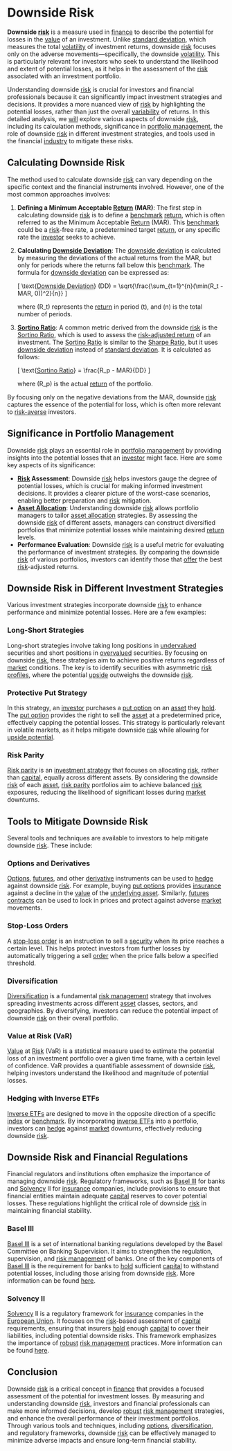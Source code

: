 # Downside Risk

**Downside [risk](../r/risk.md)** is a measure used in [finance](../f/finance.md) to describe the potential for losses in the [value](../v/value.md) of an investment. Unlike [standard deviation](../s/standard_deviation.md), which measures the total [volatility](../v/volatility.md) of investment returns, downside [risk](../r/risk.md) focuses only on the adverse movements—specifically, the downside [volatility](../v/volatility.md). This is particularly relevant for investors who seek to understand the likelihood and extent of potential losses, as it helps in the assessment of the [risk](../r/risk.md) associated with an investment portfolio.

Understanding downside [risk](../r/risk.md) is crucial for investors and financial professionals because it can significantly impact investment strategies and decisions. It provides a more nuanced view of [risk](../r/risk.md) by highlighting the potential losses, rather than just the overall [variability](../v/variability.md) of returns. In this detailed analysis, we [will](../w/will.md) explore various aspects of downside [risk](../r/risk.md), including its calculation methods, significance in [portfolio management](../p/par.md), the role of downside [risk](../r/risk.md) in different investment strategies, and tools used in the financial [industry](../i/industry.md) to mitigate these risks.

## Calculating Downside Risk

The method used to calculate downside [risk](../r/risk.md) can vary depending on the specific context and the financial instruments involved. However, one of the most common approaches involves:

1. **Defining a Minimum Acceptable [Return](../r/return.md) (MAR)**:
   The first step in calculating downside [risk](../r/risk.md) is to define a [benchmark](../b/benchmark.md) [return](../r/return.md), which is often referred to as the Minimum Acceptable [Return](../r/return.md) (MAR). This [benchmark](../b/benchmark.md) could be a [risk](../r/risk.md)-free rate, a predetermined target [return](../r/return.md), or any specific rate the [investor](../i/investor.md) seeks to achieve.

2. **Calculating [Downside Deviation](../d/downside_deviation.md)**:
   The [downside deviation](../d/downside_deviation.md) is calculated by measuring the deviations of the actual returns from the MAR, but only for periods where the returns fall below this [benchmark](../b/benchmark.md). The formula for [downside deviation](../d/downside_deviation.md) can be expressed as:

   \[
   \text{[Downside Deviation](../d/downside_deviation.md)} (DD) = \sqrt{\frac{\sum_{t=1}^{n}(\min(R_t - MAR, 0))^2}{n}}
   \]

   where \(R_t\) represents the [return](../r/return.md) in period \(t\), and \(n\) is the total number of periods.

3. **[Sortino Ratio](../s/sortino_ratio.md)**:
   A common metric derived from the downside [risk](../r/risk.md) is the [Sortino Ratio](../s/sortino_ratio.md), which is used to assess the [risk-adjusted return](../r/risk-adjusted_return.md) of an investment. The [Sortino Ratio](../s/sortino_ratio.md) is similar to the [Sharpe Ratio](../s/sharpe_ratio.md), but it uses [downside deviation](../d/downside_deviation.md) instead of [standard deviation](../s/standard_deviation.md). It is calculated as follows:

   \[
   \text{[Sortino Ratio](../s/sortino_ratio.md)} = \frac{R_p - MAR}{DD}
   \]

   where \(R_p\) is the actual [return](../r/return.md) of the portfolio.

By focusing only on the negative deviations from the MAR, downside [risk](../r/risk.md) captures the essence of the potential for loss, which is often more relevant to [risk-averse](../r/risk-averse.md) investors.

## Significance in Portfolio Management

Downside [risk](../r/risk.md) plays an essential role in [portfolio management](../p/par.md) by providing insights into the potential losses that an [investor](../i/investor.md) might face. Here are some key aspects of its significance:

- **[Risk](../r/risk.md) Assessment**: Downside [risk](../r/risk.md) helps investors gauge the degree of potential losses, which is crucial for making informed investment decisions. It provides a clearer picture of the worst-case scenarios, enabling better preparation and [risk](../r/risk.md) mitigation.
- **[Asset Allocation](../a/asset_allocation.md)**: Understanding downside [risk](../r/risk.md) allows portfolio managers to tailor [asset allocation](../a/asset_allocation.md) strategies. By assessing the downside [risk](../r/risk.md) of different assets, managers can construct diversified portfolios that minimize potential losses while maintaining desired [return](../r/return.md) levels.
- **Performance Evaluation**: Downside [risk](../r/risk.md) is a useful metric for evaluating the performance of investment strategies. By comparing the downside [risk](../r/risk.md) of various portfolios, investors can identify those that [offer](../o/offer.md) the best [risk](../r/risk.md)-adjusted returns.

## Downside Risk in Different Investment Strategies

Various investment strategies incorporate downside [risk](../r/risk.md) to enhance performance and minimize potential losses. Here are a few examples:

### Long-Short Strategies

Long-short strategies involve taking long positions in [undervalued](../u/undervalued.md) securities and short positions in [overvalued](../o/overvalued.md) securities. By focusing on downside [risk](../r/risk.md), these strategies aim to achieve positive returns regardless of [market](../m/market.md) conditions. The key is to identify securities with asymmetric [risk profiles](../r/risk_profiles.md), where the potential [upside](../u/upside.md) outweighs the downside [risk](../r/risk.md).

### Protective Put Strategy

In this strategy, an [investor](../i/investor.md) purchases a [put option](../p/put.md) on an [asset](../a/asset.md) they [hold](../h/hold.md). The [put option](../p/put.md) provides the right to sell the [asset](../a/asset.md) at a predetermined price, effectively capping the potential losses. This strategy is particularly relevant in volatile markets, as it helps mitigate downside [risk](../r/risk.md) while allowing for [upside potential](../u/upside_potential_in_trading.md).

### Risk Parity

[Risk parity](../r/risk_parity.md) is an [investment strategy](../i/investment_strategy.md) that focuses on allocating [risk](../r/risk.md), rather than [capital](../c/capital.md), equally across different assets. By considering the downside [risk](../r/risk.md) of each [asset](../a/asset.md), [risk parity](../r/risk_parity.md) portfolios aim to achieve balanced [risk](../r/risk.md) exposures, reducing the likelihood of significant losses during [market](../m/market.md) downturns.

## Tools to Mitigate Downside Risk

Several tools and techniques are available to investors to help mitigate downside [risk](../r/risk.md). These include:

### Options and Derivatives

[Options](../o/options.md), [futures](../f/futures.md), and other [derivative](../d/derivative.md) instruments can be used to [hedge](../h/hedge.md) against downside [risk](../r/risk.md). For example, buying [put options](../p/put_options.md) provides [insurance](../i/insurance.md) against a decline in the [value](../v/value.md) of the [underlying asset](../u/underlying_asset.md). Similarly, [futures contracts](../f/futures_contracts.md) can be used to lock in prices and protect against adverse [market](../m/market.md) movements.

### Stop-Loss Orders

A [stop-loss order](../s/stop-loss_order.md) is an instruction to sell a [security](../s/security.md) when its price reaches a certain level. This helps protect investors from further losses by automatically triggering a sell [order](../o/order.md) when the price falls below a specified threshold.

### Diversification

[Diversification](../d/diversification.md) is a fundamental [risk management](../r/risk_management.md) strategy that involves spreading investments across different [asset](../a/asset.md) classes, sectors, and geographies. By diversifying, investors can reduce the potential impact of downside [risk](../r/risk.md) on their overall portfolio.

### Value at Risk (VaR)

[Value](../v/value.md) at [Risk](../r/risk.md) (VaR) is a statistical measure used to estimate the potential loss of an investment portfolio over a given time frame, with a certain level of confidence. VaR provides a quantifiable assessment of downside [risk](../r/risk.md), helping investors understand the likelihood and magnitude of potential losses.

### Hedging with Inverse ETFs

[Inverse ETFs](../i/inverse_etfs.md) are designed to move in the opposite direction of a specific [index](../i/index.md) or [benchmark](../b/benchmark.md). By incorporating [inverse ETFs](../i/inverse_etfs.md) into a portfolio, investors can [hedge](../h/hedge.md) against [market](../m/market.md) downturns, effectively reducing downside [risk](../r/risk.md).

## Downside Risk and Financial Regulations

Financial regulators and institutions often emphasize the importance of managing downside [risk](../r/risk.md). Regulatory frameworks, such as [Basel III](../b/basel_iii.md) for banks and [Solvency](../s/solvency.md) II for [insurance](../i/insurance.md) companies, include provisions to ensure that financial entities maintain adequate [capital](../c/capital.md) reserves to cover potential losses. These regulations highlight the critical role of downside [risk](../r/risk.md) in maintaining financial stability.

### Basel III

[Basel III](../b/basel_iii.md) is a set of international banking regulations developed by the Basel Committee on Banking Supervision. It aims to strengthen the regulation, supervision, and [risk management](../r/risk_management.md) of banks. One of the key components of [Basel III](../b/basel_iii.md) is the requirement for banks to [hold](../h/hold.md) sufficient [capital](../c/capital.md) to withstand potential losses, including those arising from downside [risk](../r/risk.md). More information can be found [here](https://www.bis.org/bcbs/basel3.htm).

### Solvency II

[Solvency](../s/solvency.md) II is a regulatory framework for [insurance](../i/insurance.md) companies in the [European Union](../e/european_union_(eu).md). It focuses on the [risk](../r/risk.md)-based assessment of [capital](../c/capital.md) requirements, ensuring that insurers [hold](../h/hold.md) enough [capital](../c/capital.md) to cover their liabilities, including potential downside risks. This framework emphasizes the importance of [robust](../r/robust.md) [risk management](../r/risk_management.md) practices. More information can be found [here](https://ec.europa.eu/info/business-economy-euro/banking-and-finance/insurance-and-pensions/risk-management-and-supervision-insurance-companies-solvency-ii_en).

## Conclusion

Downside [risk](../r/risk.md) is a critical concept in [finance](../f/finance.md) that provides a focused assessment of the potential for investment losses. By measuring and understanding downside [risk](../r/risk.md), investors and financial professionals can make more informed decisions, develop [robust](../r/robust.md) [risk management](../r/risk_management.md) strategies, and enhance the overall performance of their investment portfolios. Through various tools and techniques, including [options](../o/options.md), [diversification](../d/diversification.md), and regulatory frameworks, downside [risk](../r/risk.md) can be effectively managed to minimize adverse impacts and ensure long-term financial stability.